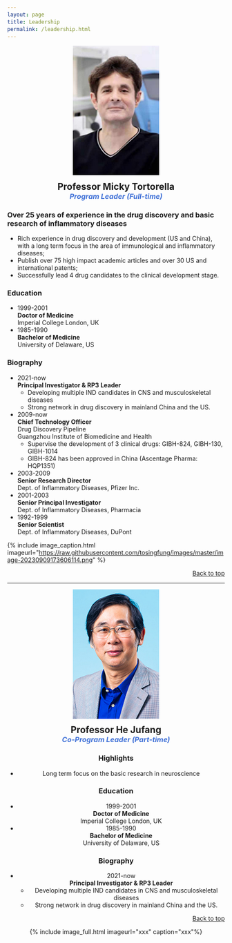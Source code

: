 ```yaml
---
layout: page
title: Leadership
permalink: /leadership.html
---
```




<div style="text-align: center">
    <img src="https://raw.githubusercontent.com/tosingfung/images/master/image-20230908212336823.png" alt="image-20230908212336823" /></div>
<h2 style="padding-top: 0.5em; padding-bottom: 0; margin: 0; text-align: center">Professor Micky Tortorella</h2>
<h3 style="padding: 0; margin: 0; text-align: center; color: #4071D7; font-style: italic">Program Leader (Full-time)</h3>


### Over 25 years of experience in the drug discovery and basic research of inflammatory diseases

- Rich experience in drug discovery and development (US and China), with a long term focus in the area of immunological and inflammatory diseases;
- Publish over 75 high impact academic articles and over 30 US and international patents;
- Successfully lead 4 drug candidates to the clinical development stage.

### Education

- 1999-2001  
  **Doctor of Medicine**  
  Imperial College London, UK
- 1985-1990  
  **Bachelor of Medicine**  
  University of Delaware, US

### Biography

- 2021-now  
  **Principal Investigator & RP3 Leader**  
  - Developing multiple IND candidates in CNS and musculoskeletal diseases
  - Strong network in drug discovery in mainland China and the US.
- 2009-now  
  **Chief Technology Officer**  
  Drug Discovery Pipeline  
  Guangzhou Institute of Biomedicine and Health
  - Supervise the development of 3 clinical drugs: GIBH-824, GIBH-130, GIBH-1014 
  - GIBH-824 has been approved in China (Ascentage Pharma: HQP1351)
- 2003-2009  
  **Senior Research Director**  
  Dept. of Inflammatory Diseases, Pfizer Inc. 
- 2001-2003  
  **Senior Principal Investigator**  
  Dept. of Inflammatory Diseases, Pharmacia
- 1992-1999  
  **Senior Scientist**  
  Dept. of Inflammatory Diseases, DuPont

{% include image_caption.html imageurl="https://raw.githubusercontent.com/tosingfung/images/master/image-20230909173606114.png" %}

<div style="text-align:right"><a href="#page">Back to top</a></div>


---

<div style="text-align: center">
    <img src="https://raw.githubusercontent.com/tosingfung/images/master/image-20230908212139265.png" alt="image-20230908212139265" />
<h2 style="padding-top: 0.5em; padding-bottom: 0; margin: 0; text-align: center">Professor He Jufang</h2>
<h3 style="padding: 0; margin: 0; text-align: center; color: #4071D7; font-style: italic">Co-Program Leader (Part-time)</h3>

### Highlights

- Long term focus on the basic research in neuroscience

### Education

- 1999-2001  
  **Doctor of Medicine**  
  Imperial College London, UK
- 1985-1990  
  **Bachelor of Medicine**  
  University of Delaware, US

### Biography

- 2021-now  
  **Principal Investigator & RP3 Leader**  
  - Developing multiple IND candidates in CNS and musculoskeletal diseases
  - Strong network in drug discovery in mainland China and the US.



































<div style="text-align:right"><a href="#page">Back to top</a></div>







{% include image_full.html imageurl="xxx" caption="xxx"%}
